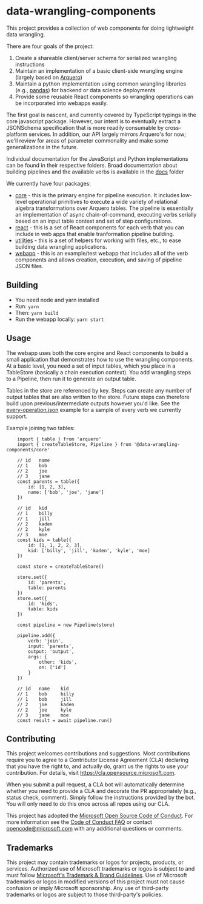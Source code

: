 # data-wrangling-components

This project provides a collection of web components for doing lightweight data wrangling.

There are four goals of the project:

1.  Create a shareable client/server schema for serialized wrangling instructions
2.  Maintain an implementation of a basic client-side wrangling engine (largely based on [Arquero](https://github.com/uwdata/arquero))
3.  Maintain a python implementation using common wrangling libraries (e.g., [pandas](https://pandas.pydata.org/)) for backend or data science deployments
4.  Provide some reusable React components so wrangling operations can be incorporated into webapps easily.

The first goal is nascent, and currently covered by TypeScript typings in the core javascript package. However, our intent is to eventually extract a JSONSchema specification that is more readily consumable by cross-platform services. In addition, our API largely mirrors Arquero's for now; we'll review for areas of parameter commonality and make some generalizations in the future.

Individual documentation for the JavaScript and Python implementations can be found in their respective folders. Broad documentation about building pipelines and the available verbs is available in the [docs](docs) folder

We currently have four packages:

- [core](packages/core) - this is the primary engine for pipeline execution. It includes low-level operational primitives to execute a wide variety of relational algebra transformations over Arquero tables. The pipeline is essentially an implementation of async chain-of-command, executing verbs serially based on an input table context and set of step configurations.
- [react](packages/react) - this is a set of React components for each verb that you can include in web apps that enable tranformation pipeline building.
- [utilities](packages/utilities) - this is a set of helpers for working with files, etc., to ease building data wrangling applications.
- [webapp](packages/webapp) - this is an example/test webapp that includes all of the verb components and allows creation, execution, and saving of pipeline JSON files.

## Building

- You need node and yarn installed
- Run: `yarn`
- Then: `yarn build`
- Run the webapp locally: `yarn start`

## Usage

The webapp uses both the core engine and React components to build a small application that demonstrates how to use the wrangling components. At a basic level, you need a set of input tables, which you place in a TableStore (basically a chain execution context). You add wrangling steps to a Pipeline, then run it to generate an output table.

Tables in the store are referenced by key. Steps can create any number of output tables that are also written to the store. Future steps can therefore build upon previous/intermediate outputs however you'd like. See the [every-operation.json](packages/webapp/src/pages/MainPage/specs/every-operation.json) example for a sample of every verb we currently support.

Example joining two tables:

```
    import { table } from 'arquero'
    import { createTableStore, Pipeline } from '@data-wrangling-components/core'

    // id   name
    // 1    bob
    // 2    joe
    // 3    jane
    const parents = table({
        id: [1, 2, 3],
        name: ['bob', 'joe', 'jane']
    })

    // id   kid
    // 1    billy
    // 1    jill
    // 2    kaden
    // 2    kyle
    // 3    moe
    const kids = table({
        id: [1, 1, 2, 2, 3],
        kid: ['billy', 'jill', 'kaden', 'kyle', 'moe]
    })

    const store = createTableStore()

    store.set({
        id: 'parents',
        table: parents
    })
    store.set({
        id: 'kids',
        table: kids
    })

	const pipeline = new Pipeline(store)

    pipeline.add({
        verb: 'join',
        input: 'parents',
        output: 'output',
        args: {
            other: 'kids',
            on: ['id']
        }
    })

    // id   name    kid
    // 1    bob     billy
    // 1    bob     jill
    // 2    joe     kaden
    // 2    joe     kyle
    // 3    jane    moe
    const result = await pipeline.run()

```

## Contributing

This project welcomes contributions and suggestions. Most contributions require you to agree to a
Contributor License Agreement (CLA) declaring that you have the right to, and actually do, grant us
the rights to use your contribution. For details, visit https://cla.opensource.microsoft.com.

When you submit a pull request, a CLA bot will automatically determine whether you need to provide
a CLA and decorate the PR appropriately (e.g., status check, comment). Simply follow the instructions
provided by the bot. You will only need to do this once across all repos using our CLA.

This project has adopted the [Microsoft Open Source Code of Conduct](https://opensource.microsoft.com/codeofconduct/).
For more information see the [Code of Conduct FAQ](https://opensource.microsoft.com/codeofconduct/faq/) or
contact [opencode@microsoft.com](mailto:opencode@microsoft.com) with any additional questions or comments.

## Trademarks

This project may contain trademarks or logos for projects, products, or services. Authorized use of Microsoft
trademarks or logos is subject to and must follow
[Microsoft's Trademark & Brand Guidelines](https://www.microsoft.com/en-us/legal/intellectualproperty/trademarks/usage/general).
Use of Microsoft trademarks or logos in modified versions of this project must not cause confusion or imply Microsoft sponsorship.
Any use of third-party trademarks or logos are subject to those third-party's policies.
